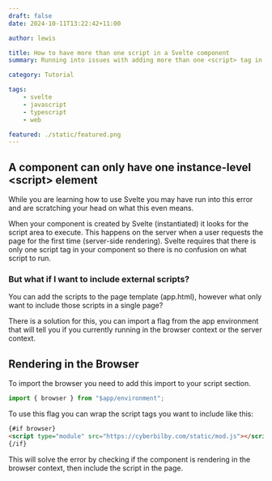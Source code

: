 ```yaml
---
draft: false
date: 2024-10-11T13:22:42+11:00

author: lewis

title: How to have more than one script in a Svelte component
summary: Running into issues with adding more than one <script> tag in a Svelte component? This tutorial will show you how to fix it.

category: Tutorial

tags:
    - svelte
    - javascript
    - typescript
    - web

featured: ./static/featured.png
---
```


## A component can only have one instance-level \<script\> element
While you are learning how to use Svelte you may have run into this error and are scratching your head on what this even means.

When your component is created by Svelte (instantiated) it looks for the script area to execute. This happens on the server when a user requests the page for the first time (server-side rendering). Svelte requires that there is only one script tag in your component so there is no confusion on what script to run.

### But what if I want to include external scripts?
You can add the scripts to the page template (app.html), however what only want to include those scripts in a single page?

There is a solution for this, you can import a flag from the app environment that will tell you if you currently running in the browser context or the server context.

## Rendering in the Browser
To import the browser you need to add this import to your script section.
```ts
import { browser } from "$app/environment";
```

To use this flag you can wrap the script tags you want to include like this:
```html
{#if browser}
<script type="module" src="https://cyberbilby.com/static/mod.js"></script>
{/if}
```
This will solve the error by checking if the component is rendering in the browser context, then include the script in the page.